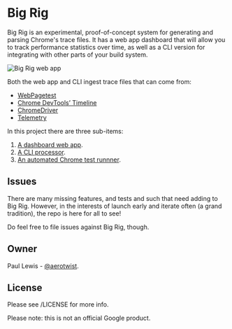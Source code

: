 # Big Rig

Big Rig is an experimental, proof-of-concept system for generating and parsing Chrome's trace files. It has a web app dashboard that will allow you to track performance statistics over time, as well as a CLI version for integrating with other parts of your build system.

![Big Rig web app](https://cloud.githubusercontent.com/assets/617438/10881331/b83e9868-8159-11e5-9f0e-285549e89c76.png)

Both the web app and CLI ingest trace files that can come from:

* [WebPagetest](http://webpagetest.org)
* [Chrome DevTools’ Timeline](https://developers.google.com/web/tools/chrome-devtools/profile/evaluate-performance/timeline-tool)
* [ChromeDriver](https://sites.google.com/a/chromium.org/chromedriver/)
* [Telemetry](https://www.chromium.org/developers/telemetry)

In this project there are three sub-items:

1. [A dashboard web app](app/).
1. [A CLI processor](cli/).
1. [An automated Chrome test runnner](test-runner/).

## Issues

There are many missing features, and tests and such that need adding to Big Rig. However, in the interests of launch early and iterate often (a grand tradition), the repo is here for all to see!

Do feel free to file issues against Big Rig, though.

## Owner

Paul Lewis - [@aerotwist](https://twitter.com/aerotwist).

## License

Please see /LICENSE for more info.

Please note: this is not an official Google product.
